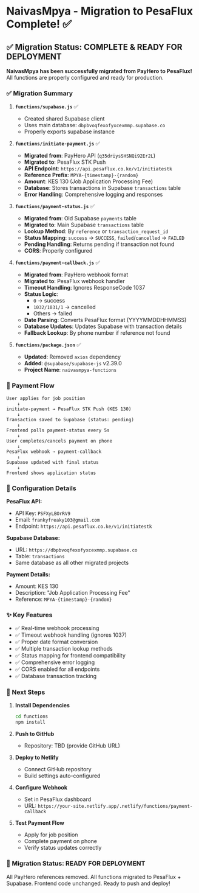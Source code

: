 # NaivasMpya - Migration to PesaFlux Complete! ✅

## ✅ Migration Status: COMPLETE & READY FOR DEPLOYMENT

**NaivasMpya has been successfully migrated from PayHero to PesaFlux!** All functions are properly configured and ready for production.

### ✅ Migration Summary

1. **`functions/supabase.js`** ✅
   - Created shared Supabase client
   - Uses main database: `dbpbvoqfexofyxcexmmp.supabase.co`
   - Properly exports supabase instance

2. **`functions/initiate-payment.js`** ✅
   - **Migrated from**: PayHero API (`q35driysSHSNQi92Er2L`)
   - **Migrated to**: PesaFlux STK Push
   - **API Endpoint**: `https://api.pesaflux.co.ke/v1/initiatestk`
   - **Reference Prefix**: `MPYA-{timestamp}-{random}`
   - **Amount**: KES 130 (Job Application Processing Fee)
   - **Database**: Stores transactions in Supabase `transactions` table
   - **Error Handling**: Comprehensive logging and responses

3. **`functions/payment-status.js`** ✅
   - **Migrated from**: Old Supabase `payments` table
   - **Migrated to**: Main Supabase `transactions` table
   - **Lookup Method**: By `reference` or `transaction_request_id`
   - **Status Mapping**: `success` → `SUCCESS`, `failed`/`cancelled` → `FAILED`
   - **Pending Handling**: Returns pending if transaction not found
   - **CORS**: Properly configured

4. **`functions/payment-callback.js`** ✅
   - **Migrated from**: PayHero webhook format
   - **Migrated to**: PesaFlux webhook handler
   - **Timeout Handling**: Ignores ResponseCode 1037
   - **Status Logic**: 
     - `0` → success
     - `1032/1031/1` → cancelled
     - Others → failed
   - **Date Parsing**: Converts PesaFlux format (YYYYMMDDHHMMSS)
   - **Database Updates**: Updates Supabase with transaction details
   - **Fallback Lookup**: By phone number if reference not found

5. **`functions/package.json`** ✅
   - **Updated**: Removed `axios` dependency
   - **Added**: `@supabase/supabase-js` v2.39.0
   - **Project Name**: `naivasmpya-functions`

### 🎯 Payment Flow

```
User applies for job position
    ↓
initiate-payment → PesaFlux STK Push (KES 130)
    ↓
Transaction saved to Supabase (status: pending)
    ↓
Frontend polls payment-status every 5s
    ↓
User completes/cancels payment on phone
    ↓
PesaFlux webhook → payment-callback
    ↓
Supabase updated with final status
    ↓
Frontend shows application status
```

### 🔑 Configuration Details

**PesaFlux API:**
- API Key: `PSFXyLBOrRV9`
- Email: `frankyfreaky103@gmail.com`
- Endpoint: `https://api.pesaflux.co.ke/v1/initiatestk`

**Supabase Database:**
- URL: `https://dbpbvoqfexofyxcexmmp.supabase.co`
- Table: `transactions`
- Same database as all other migrated projects

**Payment Details:**
- Amount: KES 130
- Description: "Job Application Processing Fee"
- Reference: `MPYA-{timestamp}-{random}`

### ✨ Key Features

- ✅ Real-time webhook processing
- ✅ Timeout webhook handling (ignores 1037)
- ✅ Proper date format conversion
- ✅ Multiple transaction lookup methods
- ✅ Status mapping for frontend compatibility
- ✅ Comprehensive error logging
- ✅ CORS enabled for all endpoints
- ✅ Database transaction tracking

### 📝 Next Steps

1. **Install Dependencies**
   ```bash
   cd functions
   npm install
   ```

2. **Push to GitHub**
   - Repository: TBD (provide GitHub URL)

3. **Deploy to Netlify**
   - Connect GitHub repository
   - Build settings auto-configured

4. **Configure Webhook**
   - Set in PesaFlux dashboard
   - URL: `https://your-site.netlify.app/.netlify/functions/payment-callback`

5. **Test Payment Flow**
   - Apply for job position
   - Complete payment on phone
   - Verify status updates correctly

### 🎉 Migration Status: READY FOR DEPLOYMENT

All PayHero references removed. All functions migrated to PesaFlux + Supabase. Frontend code unchanged. Ready to push and deploy!
